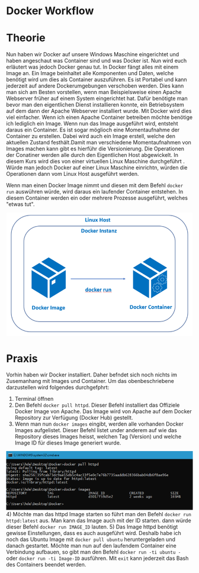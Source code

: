 # Docker Workflow

# Theorie

Nun haben wir Docker auf unsere Windows Maschine eingerichtet und haben angeschaut was Container sind und was Docker ist. Nun wird euch erläutert was jedoch Docker genau tut.
In Docker fängt alles mit einem Image an. Ein Image beinhaltet alle Komponenten und Daten, welche benötigt wird um dies als Container auszuführen. Es ist Portabel und kann jederzeit auf andere Dockerumgebungen verschoben werden. Dies kann man sich am Besten vorstellen, wenn man Beispielsweise einen Apache Webserver früher auf einem System eingerichtet hat.
Dafür benötigte man bevor man den eigentlichen Dienst installieren konnte, ein Betriebsystem auf dem dann der Apache Webserver installiert wurde. Mit Docker wird dies viel einfacher. Wenn ich einen Apache Container betreiben möchte benötige ich lediglich ein Image. Wenn nun das Image ausgeführt wird, entsteht daraus ein Container. Es ist sogar möglioch eine Momentaufnahme der Container zu erstellen. Dabei wird auch ein Image erstell, welche den aktuellen Zustand festhält.Damit man verschiedene Momentaufnahmen von Images machen kann gibt es hierführ die Versionierung. 
Die Operationen der Conatiner werden alle durch den Eigentlichen Host abgewickelt. In diesem Kurs wird dies von einer virtuellen Linux Maschine durchgeführt . Würde man jedoch Docker auf einer Linux Maschine einrichtn, würden die Operationen dann vom Linux Host ausgeführt werden. 

Wenn man einen Docker Image nimmt und diesen mit dem Befehl `docker run` auswühren würde, wird daraus ein laufender Container entstehen. In diesem Container werden ein oder mehrere Prozesse ausgeführt, welches "etwas tut".

![alt text](https://github.com/harbinde/VA-ITSE17b-Vagrant-Docker/blob/master/Docker/IMG/dockerimageworkflow.PNG)

# Praxis

Vorhin haben wir Docker installiert. Daher befndet sich noch nichts im Zusemanhang mit Images und Container. Um das obenbeschriebene darzustellen wird folgendes durchgefphrt:

1) Terminal öffnen
2) Den Befehl `docker pull httpd`. Dieser Befehl installiert das Offiziele Docker Image von Apache. Das Image wird von Apache auf dem Docker Repository zur Verfügung (Docker Hub) gestellt.
3) Wenn man nun `docker images` eingibt, werden alle vorhanden Docker Images aufgelistet. Dieser Befehl listet under anderem auf wie das Repository dieses Images heisst, welchen Tag (Version) und welche Image ID für dieses Image generiert wurde.

![alt text](https://github.com/harbinde/VA-ITSE17b-Vagrant-Docker/blob/master/Docker/IMG/docker_pull_list_image.PNG)
4) Möchte man das httpd Image starten so führt man den Befehl `docker run httpd:latest` aus. Man kann das Image auch mit der ID starten. dann würde dieser Befehl `docker run IMAGE_ID` lauten.
5) Das Image httpd benötigt gewisse Einstellungen, dass es auch ausgeführt wird. Deshalb habe ich noch das Ubuntu Image mit `docker pull ubuntu` heruntergeladen und danach gestartet. Möchte man nun auf den laufendem Container eine Verbindung aufbauen, so gibt man den Befehl `docker run -ti ubuntu -` oder `docker run -ti Image-ID` ausführen. Mit `exit` kann jederzeit das Bash des Containers beendet werden.
